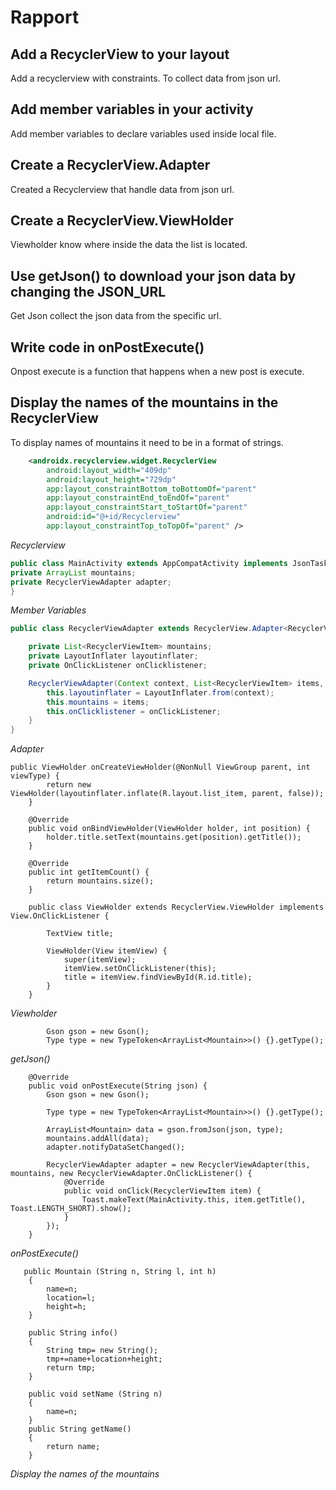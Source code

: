 
# Rapport

## Add a RecyclerView to your layout
Add a recyclerview with constraints. To collect data from json url.

## Add member variables in your activity
Add member variables to declare variables used inside local file.

## Create a RecyclerView.Adapter
Created a Recyclerview that handle data from json url.

## Create a RecyclerView.ViewHolder
Viewholder know where inside the data the list is located.

## Use getJson() to download your json data by changing the JSON_URL
Get Json collect the json data from the specific url.

## Write code in onPostExecute()
Onpost execute is a function that happens when a new post is execute. 

## Display the names of the mountains in the RecyclerView
To display names of mountains it need to be in a format of strings.

```xml
    <androidx.recyclerview.widget.RecyclerView
        android:layout_width="409dp"
        android:layout_height="729dp"
        app:layout_constraintBottom_toBottomOf="parent"
        app:layout_constraintEnd_toEndOf="parent"
        app:layout_constraintStart_toStartOf="parent"
        android:id="@+id/Recyclerview"
        app:layout_constraintTop_toTopOf="parent" />
```
_Recyclerview_


```java
public class MainActivity extends AppCompatActivity implements JsonTask.JsonTaskListener {
private ArrayList mountains;
private RecyclerViewAdapter adapter;
}
```
_Member Variables_


```java
public class RecyclerViewAdapter extends RecyclerView.Adapter<RecyclerViewAdapter.ViewHolder> {

    private List<RecyclerViewItem> mountains;
    private LayoutInflater layoutinflater;
    private OnClickListener onClicklistener;

    RecyclerViewAdapter(Context context, List<RecyclerViewItem> items, OnClickListener onClickListener) {
        this.layoutinflater = LayoutInflater.from(context);
        this.mountains = items;
        this.onClicklistener = onClickListener;
    }
}
```
_Adapter_

```
public ViewHolder onCreateViewHolder(@NonNull ViewGroup parent, int viewType) {
        return new ViewHolder(layoutinflater.inflate(R.layout.list_item, parent, false));
    }

    @Override
    public void onBindViewHolder(ViewHolder holder, int position) {
        holder.title.setText(mountains.get(position).getTitle());
    }

    @Override
    public int getItemCount() {
        return mountains.size();
    }

    public class ViewHolder extends RecyclerView.ViewHolder implements View.OnClickListener {

        TextView title;

        ViewHolder(View itemView) {
            super(itemView);
            itemView.setOnClickListener(this);
            title = itemView.findViewById(R.id.title);
        }
    }
```
_Viewholder_

```
        Gson gson = new Gson();
        Type type = new TypeToken<ArrayList<Mountain>>() {}.getType();
```
_getJson()_



```
    @Override
    public void onPostExecute(String json) {
        Gson gson = new Gson();

        Type type = new TypeToken<ArrayList<Mountain>>() {}.getType();

        ArrayList<Mountain> data = gson.fromJson(json, type);
        mountains.addAll(data);
        adapter.notifyDataSetChanged();

        RecyclerViewAdapter adapter = new RecyclerViewAdapter(this, mountains, new RecyclerViewAdapter.OnClickListener() {
            @Override
            public void onClick(RecyclerViewItem item) {
                Toast.makeText(MainActivity.this, item.getTitle(), Toast.LENGTH_SHORT).show();
            }
        });
    }
```
_onPostExecute()_

```
   public Mountain (String n, String l, int h)
    {
        name=n;
        location=l;
        height=h;
    }

    public String info()
    {
        String tmp= new String();
        tmp+=name+location+height;
        return tmp;
    }

    public void setName (String n)
    {
        name=n;
    }
    public String getName()
    {
        return name;
    }
```
_Display the names of the mountains_
